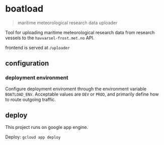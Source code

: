 # boatload
> maritime meteorological research data uploader

Tool for uploading maritime meteorological research data 
from research vessels to the `havvarsel-frost.met.no` API.

frontend is served at `/uploader`

## configuration

### deployment environment
Configure deployment enviroment through the environment variable `BOATLOAD_ENV`.
Acceptable values are `DEV` or `PROD`, and primarily define how to route outgoing traffic.

## deploy
This project runs on google app engine.

Deploy: `gcloud app deploy`